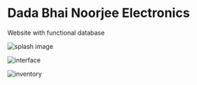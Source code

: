 # Dada Bhai Noorjee Electronics
 Website with functional database

 
![splash image](https://github.com/user-attachments/assets/82da2d77-f8f5-47d3-95d9-d87353e69baf)

![interface](https://github.com/user-attachments/assets/78799735-9860-4895-a389-0beeccd21f52)

![inventory](https://github.com/user-attachments/assets/780d36e5-2a03-45dc-bc41-afd65ce72869)


